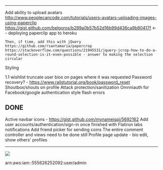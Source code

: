 

----

  Add ability to upload avatars
    http://www.peoplecancode.com/tutorials/users-avatars-uploading-images-using-paperclip
    https://gist.github.com/belgoros/b289a0b57b52d16b99d436ca9b80417f <-- deploying paperclip app to heroku

    Then, if time, add this with jQuery
    https://github.com/rsantamaria/papercrop
    https://stackoverflow.com/questions/21945531/jquery-jcrop-how-to-do-a-round-selection-is-it-even-possible - answer to making the selection circular

  Styling

  1.1 wishlist
      truncate user bios on pages where it was requested
      Password recovery? - https://www.railstutorial.org/book/password_reset
      Shoutbox/shouts on profile
      Attack protection/sanitization
      Omnniauth for Facebook/google authentication
      style flash errors



DONE
----
  Active navbar icons - https://gist.github.com/mynameispj/5692162
  Add user accounts/authentication/sign-in once finished with Flatiron labs
    notifications
    Add friend picker for sending coins
  The entire comment controller and views need to be done still
    Profile page update - bio edit, show others' profiles

---

<img src="<%= image_path(@user_profile.avatar_link) %>"><br />

arn:aws:iam::555626252092:user/admin
